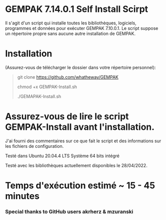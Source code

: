 # GEMPAK 7.14.0.1 Self Install Scirpt

Il s'agit d'un script qui installe toutes les bibliothèques, logiciels, programmes et données pour exécuter GEMPAK 7.10.0.1. Le script suppose un répertoire propre sans aucune autre installation de GEMPAK.

# Installation

(Assurez-vous de télécharger le dossier dans votre répertoire personnel):

> git clone <https://github.com/whatheway/GEMPAK>
>
> chmod +x GEMPAK-Install.sh
>
> ./GEMAPAK-Install.sh

# Assurez-vous de lire le script GEMPAK-Install avant l'installation.

J'ai fourni des commentaires sur ce que fait le script et des informations sur les fichiers de configuration.

Testé dans Ubuntu 20.04.4 LTS
Système 64 bits intégré

Testé avec les bibliothèques actuellement disponibles le 28/04/2022.

# Temps d'exécution estimé ~ 15 - 45 minutes

### Special thanks to  GitHub users akrherz & mzuranski
